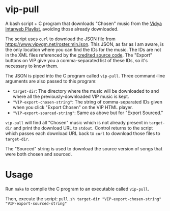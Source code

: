# vip-pull
A bash script + C program that downloads "Chosen" music from the [Vidya Intarweb Playlist](https://www.vipvgm.net/), avoiding those already downloaded.

The script uses `curl` to download the JSON file from https://www.vipvgm.net/roster.min.json. This JSON, as far as I am aware, is the only location where you can find the IDs for the music. The IDs are not in the XML files referenced by the [credited source code](https://github.com/fpgaminer/vip-html5-player). The "Export" buttons on VIP give you a comma-separated list of these IDs, so it's necessary to know them.

The JSON is piped into the C program called `vip-pull`. Three command-line arguments are also passed to this program:
- `target-dir`: The directory where the music will be downloaded to and where all the previously-downloaded VIP music is kept.
- `"VIP-export-chosen-string"`: The string of comma-separated IDs given when you click "Export Chosen" on the VIP HTML player.
- `"VIP-export-sourced-string"`: Same as above but for "Export Sourced."

`vip-pull` will find all "Chosen" music which is not already present in `target-dir` and print the download URL to `stdout`. Control returns to the script which passes each download URL back to `curl` to download those files to `target-dir`.

The "Sourced" string is used to download the source version of songs that were both chosen and sourced.

# Usage
Run `make` to compile the C program to an executable called `vip-pull`.

Then, execute the script: `pull.sh target-dir "VIP-export-chosen-string" "VIP-export-sourced-string"`
